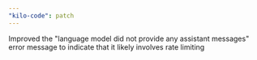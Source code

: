 ```yaml
---
"kilo-code": patch
---
```


Improved the "language model did not provide any assistant messages" error message to indicate that it likely involves rate limiting
